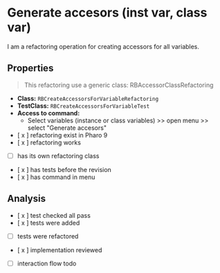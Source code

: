 # Generate accesors (inst var, class var)

I am a refactoring operation for creating accessors for all variables.

## Properties
> This refactoring use a generic class: RBAccessorClassRefactoring

- **Class:** ```RBCreateAccessorsForVariableRefactoring```
- **TestClass:** ```RBCreateAccessorsForVariableTest```
- **Access to command:** 
    - Select variables (instance or class variables) >> open menu >> select "Generate accesors"
- [ x ] refactoring exist in Pharo 9
- [ x ] refactoring works 
- [ ] has its own refactoring class  
- [ x ] has tests before the revision
- [ x ] has command in menu

## Analysis

- [ x ] test checked all pass
- [ x ] tests were added
- [  ] tests were refactored
- [ x ] implementation reviewed
- [ ] interaction flow todo
